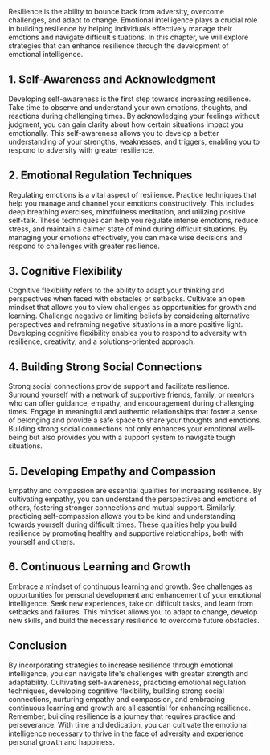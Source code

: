 
Resilience is the ability to bounce back from adversity, overcome challenges, and adapt to change. Emotional intelligence plays a crucial role in building resilience by helping individuals effectively manage their emotions and navigate difficult situations. In this chapter, we will explore strategies that can enhance resilience through the development of emotional intelligence.

## 1\. Self-Awareness and Acknowledgment

Developing self-awareness is the first step towards increasing resilience. Take time to observe and understand your own emotions, thoughts, and reactions during challenging times. By acknowledging your feelings without judgment, you can gain clarity about how certain situations impact you emotionally. This self-awareness allows you to develop a better understanding of your strengths, weaknesses, and triggers, enabling you to respond to adversity with greater resilience.

## 2\. Emotional Regulation Techniques

Regulating emotions is a vital aspect of resilience. Practice techniques that help you manage and channel your emotions constructively. This includes deep breathing exercises, mindfulness meditation, and utilizing positive self-talk. These techniques can help you regulate intense emotions, reduce stress, and maintain a calmer state of mind during difficult situations. By managing your emotions effectively, you can make wise decisions and respond to challenges with greater resilience.

## 3\. Cognitive Flexibility

Cognitive flexibility refers to the ability to adapt your thinking and perspectives when faced with obstacles or setbacks. Cultivate an open mindset that allows you to view challenges as opportunities for growth and learning. Challenge negative or limiting beliefs by considering alternative perspectives and reframing negative situations in a more positive light. Developing cognitive flexibility enables you to respond to adversity with resilience, creativity, and a solutions-oriented approach.

## 4\. Building Strong Social Connections

Strong social connections provide support and facilitate resilience. Surround yourself with a network of supportive friends, family, or mentors who can offer guidance, empathy, and encouragement during challenging times. Engage in meaningful and authentic relationships that foster a sense of belonging and provide a safe space to share your thoughts and emotions. Building strong social connections not only enhances your emotional well-being but also provides you with a support system to navigate tough situations.

## 5\. Developing Empathy and Compassion

Empathy and compassion are essential qualities for increasing resilience. By cultivating empathy, you can understand the perspectives and emotions of others, fostering stronger connections and mutual support. Similarly, practicing self-compassion allows you to be kind and understanding towards yourself during difficult times. These qualities help you build resilience by promoting healthy and supportive relationships, both with yourself and others.

## 6\. Continuous Learning and Growth

Embrace a mindset of continuous learning and growth. See challenges as opportunities for personal development and enhancement of your emotional intelligence. Seek new experiences, take on difficult tasks, and learn from setbacks and failures. This mindset allows you to adapt to change, develop new skills, and build the necessary resilience to overcome future obstacles.

## Conclusion

By incorporating strategies to increase resilience through emotional intelligence, you can navigate life's challenges with greater strength and adaptability. Cultivating self-awareness, practicing emotional regulation techniques, developing cognitive flexibility, building strong social connections, nurturing empathy and compassion, and embracing continuous learning and growth are all essential for enhancing resilience. Remember, building resilience is a journey that requires practice and perseverance. With time and dedication, you can cultivate the emotional intelligence necessary to thrive in the face of adversity and experience personal growth and happiness.
